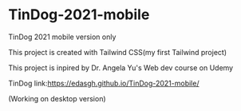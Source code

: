 # TinDog-2021-mobile

TinDog 2021 mobile version only

This project is created with Tailwind CSS(my first Tailwind project)

This project is inpired by Dr. Angela Yu's Web dev course on Udemy


TinDog link:https://edasgh.github.io/TinDog-2021-mobile/

(Working on desktop version)

